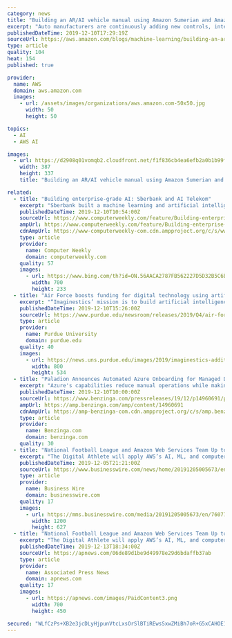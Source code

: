 ```yaml
---
category: news
title: "Building an AR/AI vehicle manual using Amazon Sumerian and Amazon Lex"
excerpt: "Auto manufacturers are continuously adding new controls, interfaces, and intelligence into their vehicles. They publish manuals detailing how to use these functions, but these handbooks are cumbersome. Because they consist of hundreds of pages in several languages, it can be difficult to search for relevant"
publishedDateTime: 2019-12-10T17:29:19Z
sourceUrl: https://aws.amazon.com/blogs/machine-learning/building-an-ar-ai-vehicle-manual-using-amazon-sumerian-and-amazon-lex/
type: article
quality: 104
heat: 154
published: true

provider:
  name: AWS
  domain: aws.amazon.com
  images:
    - url: /assets/images/organizations/aws.amazon.com-50x50.jpg
      width: 50
      height: 50

topics:
  - AI
  - AWS AI

images:
  - url: https://d2908q01vomqb2.cloudfront.net/f1f836cb4ea6efb2a0b1b99f41ad8b103eff4b59/2019/11/27/sumerian-lex-2.gif
    width: 387
    height: 337
    title: "Building an AR/AI vehicle manual using Amazon Sumerian and Amazon Lex"

related:
  - title: "Building enterprise-grade AI: Sberbank and AI Telekom"
    excerpt: "Sberbank built a machine learning and artificial intelligence (AI) pipeline and architecture to help industrialise earlier efforts at machine learning and data science – resulting in 50% of its models getting into production in one day, rather than the seven months it took previously. Meanwhile, Austrian telecoms company A1 Telekom has ..."
    publishedDateTime: 2019-12-10T10:54:00Z
    sourceUrl: https://www.computerweekly.com/feature/Building-enterprise-grade-AI-Sberbank-and-AI-Telekom
    ampUrl: https://www.computerweekly.com/feature/Building-enterprise-grade-AI-Sberbank-and-AI-Telekom?amp=1
    cdnAmpUrl: https://www-computerweekly-com.cdn.ampproject.org/c/s/www.computerweekly.com/feature/Building-enterprise-grade-AI-Sberbank-and-AI-Telekom?amp=1
    type: article
    provider:
      name: Computer Weekly
      domain: computerweekly.com
    quality: 57
    images:
      - url: https://www.bing.com/th?id=ON.56AACA2787FB562227D5D32B5C6B0970
        width: 700
        height: 233
  - title: "Air Force boosts funding for digital technology using artificial intelligence for 3D manufacturing"
    excerpt: "“Imaginestics’ mission is to build artificial intelligence-powered solutions for managing digital assets, which aligns perfectly with the needs of the Air Force,” said Jamie Tan, CEO and co-founder of Imaginestics. Jason Mann, additive manufacturing technical lead for the 76th CMXG Reverse Engineering and Critical Tooling (REACT) lab at ..."
    publishedDateTime: 2019-12-10T15:26:00Z
    sourceUrl: https://www.purdue.edu/newsroom/releases/2019/Q4/air-force-boosts-funding-for-digital-technology-using-artificial-intelligence-for-3d-manufacturing.html
    type: article
    provider:
      name: Purdue University
      domain: purdue.edu
    quality: 40
    images:
      - url: https://news.uns.purdue.edu/images/2019/imaginestics-additiveLO.jpg
        width: 800
        height: 534
  - title: "Paladion Announces Automated Azure Onboarding for Managed Detection and Response Services"
    excerpt: "Azure's capabilities reduce manual operations while making it easier to scale over ... This speed is achieved by using Artificial Intelligence and Machine Learning to assess large volumes of data quickly. Enterprise companies from a variety of industries trust Paladion's MDR to protect their sensitive information. The benefits of this next ..."
    publishedDateTime: 2019-12-10T10:00:00Z
    sourceUrl: https://www.benzinga.com/pressreleases/19/12/p14960691/paladion-announces-automated-azure-onboarding-for-managed-detection-and-response-services
    ampUrl: https://amp.benzinga.com/amp/content/14960691
    cdnAmpUrl: https://amp-benzinga-com.cdn.ampproject.org/c/s/amp.benzinga.com/amp/content/14960691
    type: article
    provider:
      name: Benzinga.com
      domain: benzinga.com
    quality: 30
  - title: "National Football League and Amazon Web Services Team Up to Transform Player Health and Safety Using Cloud Computing and Artificial Intelligence"
    excerpt: "The Digital Athlete will apply AWS’s AI, ML, and computer vision technologies, including Amazon Rekognition, to the NFL’s data sets from numerous sources – including historical and current video feeds, player position, play type, equipment choice ..."
    publishedDateTime: 2019-12-05T21:21:00Z
    sourceUrl: https://www.businesswire.com/news/home/20191205005673/en/National-Football-League-Amazon-Web-Services-Team
    type: article
    provider:
      name: Business Wire
      domain: businesswire.com
    quality: 17
    images:
      - url: https://mms.businesswire.com/media/20191205005673/en/760774/23/AWS_logo_RGB.jpg
        width: 1200
        height: 627
  - title: "National Football League and Amazon Web Services Team Up to Transform Player Health and Safety Using Cloud Computing and Artificial Intelligence"
    excerpt: "The Digital Athlete will apply AWS’s AI, ML, and computer vision technologies, including Amazon Rekognition, to the NFL’s data sets from numerous sources – including historical and current video feeds, player position, play type, equipment choice, playing surface, environmental factors, and aggregated and anonymized player injury ..."
    publishedDateTime: 2019-12-13T18:34:00Z
    sourceUrl: https://apnews.com/06de89d1be9d49978e29d6bdaffb37ab
    type: article
    provider:
      name: Associated Press News
      domain: apnews.com
    quality: 17
    images:
      - url: https://apnews.com/images/PaidContent3.png
        width: 700
        height: 450

secured: "WLfCzPs+XB2e3jcDLyHjpunVtcLxsOrSlBTiREwsSxwZMiBh7oR+G5xCAHOE1rWQoLEnj3cEqByxUDLllod3G2WXyOCnxgJT2/vdMuc3ynvZ0WJ3OzQQno8wrsOi+cgxdRLdR/H9foLsTeeTZWYM304tveeaub57ycvw9KzblUpkY5/9CbIwes09z1EglIrf4Lkdh9WgasDCqBirwmtg/3VMip1N99/fnAW5oC5j07IWMm2OLsH+rhda6Nz2xLXvYVBDcmIP5NetDdW1C9wbjQ==;LZODxIao7R6iQmXJIInvRQ=="
---
```


